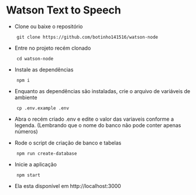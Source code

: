 # Watson Text to Speech


- Clone ou baixe o repositório 
```shell
	git clone https://github.com/botinho141516/watson-node
```

- Entre no projeto recém clonado
```shell
	cd watson-node
```

- Instale as dependências
```shell
	npm i
```

- Enquanto as dependências são instaladas, crie o arquivo de variáveis de ambiente
```shell
	cp .env.example .env
``` 
- Abra o recém criado .env e edite o valor das variaveis conforme a legenda. (Lembrando que o nome do banco não pode conter apenas números)

- Rode o script de criação de banco e tabelas
```shell
	npm run create-database
```

- Inicie a aplicação
```shell
	npm start
```

- Ela esta disponível em http://localhost:3000